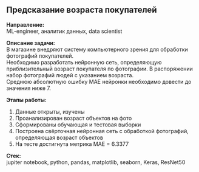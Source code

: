 ## Предсказание возраста покупателей

**Направление:**   
ML-engineer, аналитик данных, data scientist

**Описание задачи:**  
В магазине внедряют систему компьютерного зрения для обработки фотографий покупателей.   
Необходимо разработать нейронную сеть, определяющую приблизительный возраст покупателя по фотографии.
В распоряжении набор фотографий людей с указанием возраста.   
Среднюю абсолютную ошибку MAE нейронки необходимо довести до значения ниже 7.


**Этапы работы:**
1. Данные открыты, изучены
2. Проанализирован возраст объектов на фото
2. Сформированы обучающая и тестовая выборки
3. Построена свёрточная нейронная сеть с обработкой фотографий, определяющая возраст объектов
4. На тесте достигнута метрика MAE = 6.3377
   
**Стек:**  
jupiter notebook, python, pandas, matplotlib, seaborn, Keras, ResNet50
